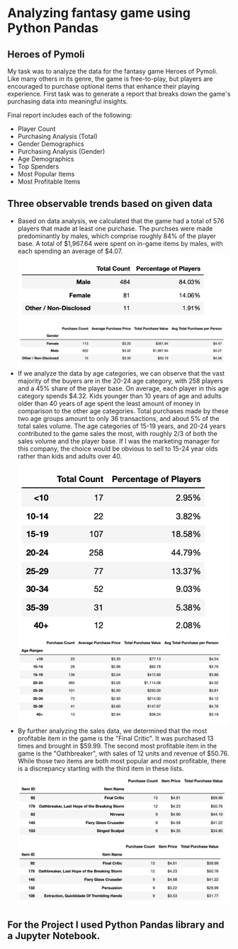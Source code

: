 # Analyzing fantasy game using Python Pandas 

## Heroes of Pymoli
My task was to analyze the data for the fantasy game Heroes of Pymoli. Like many others in its genre, the game is free-to-play, but players are encouraged to purchase optional items that enhance their playing experience. 
First task was to generate a report that breaks down the game's purchasing data into meaningful insights.

Final report includes each of the following:
- Player Count
- Purchasing Analysis (Total)
- Gender Demographics
- Purchasing Analysis (Gender)
- Age Demographics
- Top Spenders
- Most Popular Items
- Most Profitable Items

## Three observable trends based on given data
* Based on data analysis, we calculated that the game had a total of 576 players that made at least one purchase. The purchses were made predominantly by males, which comprise roughly 84% of the player base. A total of $1,967.64 were spent on in-game items by males, with each spending an average of $4.07.
![pic1](Images/pic1.png) ![pic2](Images/pic2.png)
* If we analyze the data by age categories, we can observe that the vast majority of the buyers are in the 20-24 age category, with 258 players and a 45% share of the player base. On average, each player in this age category spends $4.32. Kids younger than 10 years of age and adults older than 40 years of age spent the least amount of money in comparison to the other age categories. Total purchases made by these two age groups amount to only 36 transactions, and about 5% of the total sales volume. The age categories of 15-19 years, and 20-24 years contributed to the game sales the most, with roughly 2/3 of both the sales volume and the player base. If I was the marketing manager for this company, the choice would be obvious to sell to 15-24 year olds rather than kids and adults over 40.
![pic3](Images/pic3.png) ![pic4](Images/pic4.png)
* By further analyzing the sales data, we determined that the most profitable item in the game is the "Final Critic". It was purchased 13 times and brought in $59.99. The second most profitable item in the game is the "Oathbreaker", with sales of 12 units and revenue of $50.76. While those two items are both most popular and most profitable, there is a discrepancy starting with the third item in these lists.
![pic5](Images/pic5.png) ![pic6](Images/pic6.png)

## For the Project I used Python Pandas library and a Jupyter Notebook.
